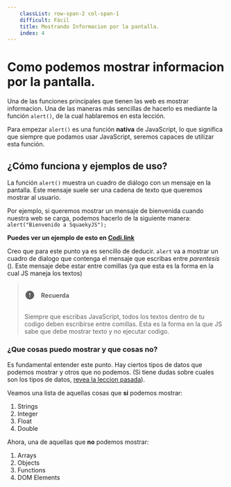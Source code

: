 ```yaml
---
    classList: row-span-2 col-span-1
    difficult: Fácil
    title: Mostrando Informacion por la pantalla.
    index: 4
---
```


# Como podemos mostrar informacion por la pantalla.

Una de las funciones principales que tienen las web es mostrar informacion. Una de las maneras más sencillas de hacerlo es mediante la función `alert()`, de la cual hablaremos en esta lección.

Para empezar `alert()` es una función **nativa** de JavaScript, lo que significa que siempre que podamos usar JavaScript, seremos capaces de utilizar esta función.

## ¿Cómo funciona y ejemplos de uso?

La función `alert()` muestra un cuadro de diálogo con un mensaje en la pantalla. Este mensaje suele ser una cadena de texto que queremos mostrar al usuario.

Por ejemplo, si queremos mostrar un mensaje de bienvenida cuando nuestra web se carga, podemos hacerlo de la siguiente manera: `alert("Bienvenido a SquaekyJS");`

**Puedes ver un ejemplo de esto en [Codi.link](https://codi.link/%7C%7CYWxlcnQoIkJpZW52ZW5pZG8gYSBTcXVhZWt5SlMiKTs=)**

Creo que para este punto ya es sencillo de deducir. `alert` va a mostrar un cuadro de dialogo que contenga el mensaje que escribas entre _parentesis_ (). Este mensaje debe estar entre comillas (ya que esta es la forma en la cual JS maneja los textos)

> <div style="display: flex; align-items: center; gap: 1em;"> <svg  xmlns="http://www.w3.org/2000/svg"  width="24"  height="24"  viewBox="0 0 24 24"  fill="currentColor"  class="icon icon-tabler icons-tabler-filled icon-tabler-alert-circle"><path stroke="none" d="M0 0h24v24H0z" fill="none"/><path d="M12 2c5.523 0 10 4.477 10 10a10 10 0 0 1 -19.995 .324l-.005 -.324l.004 -.28c.148 -5.393 4.566 -9.72 9.996 -9.72zm.01 13l-.127 .007a1 1 0 0 0 0 1.986l.117 .007l.127 -.007a1 1 0 0 0 0 -1.986l-.117 -.007zm-.01 -8a1 1 0 0 0 -.993 .883l-.007 .117v4l.007 .117a1 1 0 0 0 1.986 0l.007 -.117v-4l-.007 -.117a1 1 0 0 0 -.993 -.883z" /></svg>
> <h4>Recuerda</h4>
> </div>
>
> Siempre que escribas JavaScript, todos los textos dentro de tu codigo deben escribirse entre comillas. Esta es la forma en la que JS sabe que debe mostrar texto y no ejecutar codigo.

### ¿Que cosas puedo mostrar y que cosas no?

Es fundamental entender este punto. Hay ciertos tipos de datos que podemos mostrar y otros que no podemos. (Si tiene dudas sobre cuales son los tipos de datos, [revea la leccion pasada](/lecciones/tipos-de-datos)).

Veamos una lista de aquellas cosas que **si** podemos mostrar:

1. Strings
2. Integer
3. Float
4. Double

Ahora, una de aquellas que **no** podemos mostrar:

1. Arrays
2. Objects
3. Functions
4. DOM Elements
